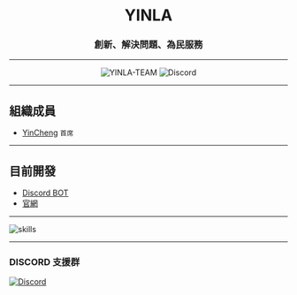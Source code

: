 <h1 align="center">YINLA</h1>

<h3 align="center">創新、解決問題、為民服務</h3>

---
<p align="center"> <img src="https://komarev.com/ghpvc/?username=YINLA-TEAM&label=views&color=8cff00&style=flat-square" alt="YINLA-TEAM" /> <img alt="Discord" src="https://img.shields.io/discord/1031159028505641011?style=flat-square"> </p>

---
## **組織成員**

- [YinCheng](https://github.com/YinCheng0106) `首席` 

---
## **目前開發**

- [Discord BOT](https://github.com/YINLA-TEAM/YINLA) 
- [官網](https://yinla-team.github.io)

---
![skills](https://skillicons.dev/icons?i=html,css,js,py,cpp,md,)

---
### **DISCORD 支援群**
[![Discord](https://skillicons.dev/icons?i=discord)](https://discord.gg/mnCHdBbh65)